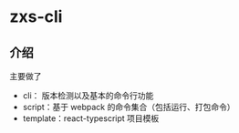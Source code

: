 # zxs-cli

## 介绍

主要做了

- cli： 版本检测以及基本的命令行功能
- script：基于 webpack 的命令集合（包括运行、打包命令）
- template：react-typescript 项目模板

